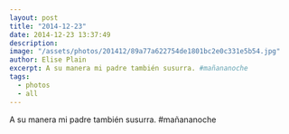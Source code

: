 ```yaml
---
layout: post
title: "2014-12-23"
date: 2014-12-23 13:37:49
description: 
image: "/assets/photos/201412/89a77a622754de1801bc2e0c331e5b54.jpg"
author: Elise Plain
excerpt: A su manera mi padre también susurra. #mañananoche
tags: 
  - photos
  - all
---
```


A su manera mi padre también susurra. #mañananoche
<p></p>
